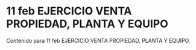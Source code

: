 # 11 feb  EJERCICIO VENTA PROPIEDAD, PLANTA Y EQUIPO

Contenido para 11 feb  EJERCICIO VENTA PROPIEDAD, PLANTA Y EQUIPO.